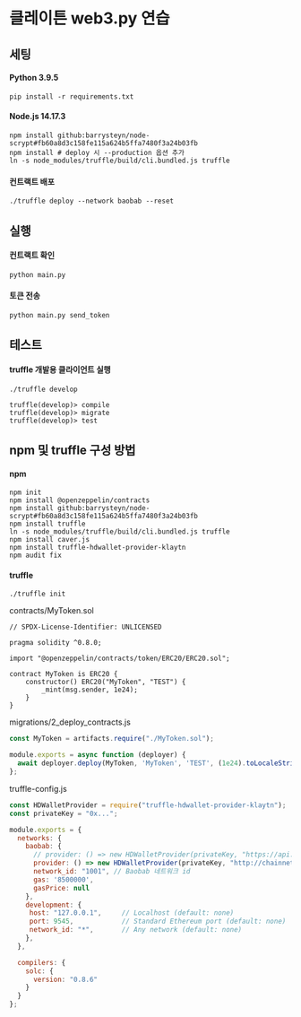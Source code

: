 # 클레이튼 web3.py 연습

## 세팅
#### Python 3.9.5
```shell
pip install -r requirements.txt
```
#### Node.js 14.17.3
```shell
npm install github:barrysteyn/node-scrypt#fb60a8d3c158fe115a624b5ffa7480f3a24b03fb
npm install # deploy 시 --production 옵션 추가
ln -s node_modules/truffle/build/cli.bundled.js truffle
```
#### 컨트랙트 배포
```shell
./truffle deploy --network baobab --reset
```

## 실행
#### 컨트랙트 확인
```shell
python main.py
```
#### 토큰 전송
```shell
python main.py send_token
```

## 테스트
#### truffle 개발용 클라이언트 실행
```shell
./truffle develop
```
```shell
truffle(develop)> compile
truffle(develop)> migrate
truffle(develop)> test
```

## npm 및 truffle 구성 방법
#### npm
```shell
npm init
npm install @openzeppelin/contracts
npm install github:barrysteyn/node-scrypt#fb60a8d3c158fe115a624b5ffa7480f3a24b03fb
npm install truffle
ln -s node_modules/truffle/build/cli.bundled.js truffle
npm install caver.js
npm install truffle-hdwallet-provider-klaytn
npm audit fix
```
#### truffle
```shell
./truffle init
```
contracts/MyToken.sol
```solidity
// SPDX-License-Identifier: UNLICENSED

pragma solidity ^0.8.0;

import "@openzeppelin/contracts/token/ERC20/ERC20.sol";

contract MyToken is ERC20 {
    constructor() ERC20("MyToken", "TEST") {
        _mint(msg.sender, 1e24);
    }
}
```
migrations/2_deploy_contracts.js
```js
const MyToken = artifacts.require("./MyToken.sol");

module.exports = async function (deployer) {
  await deployer.deploy(MyToken, 'MyToken', 'TEST', (1e24).toLocaleString('fullwide', {useGrouping:false}));
};
```
truffle-config.js
```js
const HDWalletProvider = require("truffle-hdwallet-provider-klaytn");
const privateKey = "0x...";

module.exports = {
  networks: {
    baobab: {
      // provider: () => new HDWalletProvider(privateKey, "https://api.baobab.klaytn.net:8651/"),
      provider: () => new HDWalletProvider(privateKey, "http://chainnet-en-pg001.dakao.io:8551/"),
      network_id: "1001", // Baobab 네트워크 id
      gas: '8500000',
      gasPrice: null
    },
    development: {
     host: "127.0.0.1",     // Localhost (default: none)
     port: 9545,            // Standard Ethereum port (default: none)
     network_id: "*",       // Any network (default: none)
    },
  },

  compilers: {
    solc: {
      version: "0.8.6"
    }
  }
};
```
